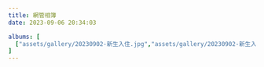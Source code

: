 ```yaml
---
title: 網管相簿
date: 2023-09-06 20:34:03

albums: [
  ["assets/gallery/20230902-新生入住.jpg","assets/gallery/20230902-新生入住.jpg","112學年度-新生入住"],
]
---
```

